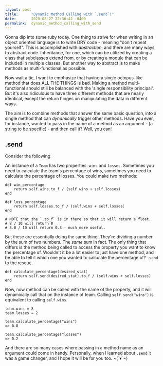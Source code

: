 ```yaml
---
layout: post
title:      "Dynamic Method Calling with `.send`!"
date:       2020-08-27 22:36:42 -0400
permalink:  dynamic_method_calling_with_send
---
```



Gonna dip into some ruby today. One thing to strive for when writing in an object oriented language is to write DRY code - meaning "don't repeat yourself". This is accomplished with *abstraction*, and there are many ways to abstract code. Inheritance, for one, which can be utilized by creating a class that subclasses extend from, or by creating a module that can be included in multiple classes. But another way to abstract is to make methods as multi-functional as possible. 

Now wait a tic, I want to emphasize that having a single octopus-like method that does ALL THE THINGS is bad. Making a method multi-functional should still be balanced with the 'single responsibility principal'. But it's also ridiculous to have three different methods that are nearly identical, except the return hinges on manipulating the data in different ways.

The aim is to combine methods that answer the same basic question, into a single method that can *dynamically* trigger other methods. Have you ever, for instance, wanted to pass in the name of a method as an argument - (a string to be specific) - and then call it? Well, you can!

## .send

Consider the following:

An instance of a `Team` has two properties: `wins` and `losses`. Sometimes you need to calculate the team's percentage of wins, sometimes you need to calculate the percentage of losses. You could make two methods:

```
def win_percentage
    return self.wins.to_f / (self.wins + self.losses)
end

def loss_percentage
    return self.losses.to_f / (self.wins + self.losses)
end

# NOTE that the `.to_f` is in there so that it will return a float. 
# 8 / 10 will return 0 
# 8.0 / 10 will return 0.8 - much more useful.
```

But these are essentially doing the same thing. They're dividing a number by the sum of two numbers. The *same* sum in fact. The only thing that differs is the method being called to access the property you want to know the percentage of. Wouldn't it be a lot easier to just have one method, and be able to tell it which one you wanted to calculate the percentage of? `.send` to the rescue.

```
def calculate_percentage(desired_stat)
    return self.send(desired_stat).to_f / (self.wins + self.losses)
end
```

Now, now method can be called with the name of the property, and it will dynamically call that on the instance of team. Calling `self.send("wins")` is equivalent to calling `self.wins`.

```
team.wins = 8
team.losses = 2

team.calculate_percentage("wins")
=> 0.8

team.calculate_percentage("losses")
=> 0.2
```

And there are so many cases where passing in a method name as an argument could come in handy. Personally, when I learned about `.send` it was a game changer, and I hope it will be for you too. ~(˘▾˘~)

